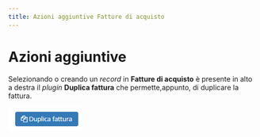 ```yaml
---
title: Azioni aggiuntive Fatture di acquisto
---
```


# Azioni aggiuntive

Selezionando o creando un _record_ in **Fatture di acquisto** è presente in alto a destra il _plugin_ **Duplica fattura** che permette,appunto, di duplicare la fattura.

![Screenshot azioni aggiuntive fatture di acquisto](../../../../.gitbook/assets/pluginfatturediacquisto.PNG)

